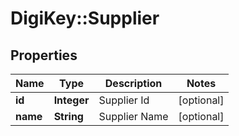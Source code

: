 # DigiKey::Supplier

## Properties
Name | Type | Description | Notes
------------ | ------------- | ------------- | -------------
**id** | **Integer** | Supplier Id | [optional] 
**name** | **String** | Supplier Name | [optional] 


